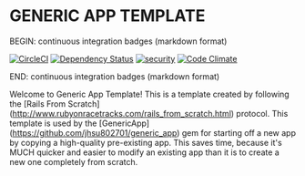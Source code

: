 # GENERIC APP TEMPLATE

BEGIN: continuous integration badges (markdown format)

[![CircleCI](https://circleci.com/gh/chazlarson/generic-rails-2017-02-14-1650.svg?style=svg)](https://circleci.com/gh/chazlarson/generic-rails-2017-02-14-1650)
[![Dependency Status](https://gemnasium.com/badges/github.com/chazlarson/generic-rails-2017-02-14-1650.svg)](https://gemnasium.com/github.com/chazlarson/generic-rails-2017-02-14-1650)
[![security](https://hakiri.io/github/chazlarson/generic-rails-2017-02-14-1650/master.svg)](https://hakiri.io/github/chazlarson/generic-rails-2017-02-14-1650/master)
[![Code Climate](https://codeclimate.com/github/chazlarson/generic-rails-2017-02-14-1650/badges/gpa.svg)](https://codeclimate.com/github/chazlarson/generic-rails-2017-02-14-1650)

END: continuous integration badges (markdown format)

Welcome to Generic App Template!
This is a template created by following the 
[Rails From Scratch] (http://www.rubyonracetracks.com/rails_from_scratch.html) protocol.
This template is used by the 
[GenericApp] (https://github.com/jhsu802701/generic_app)
gem for starting off a new app by copying a high-quality pre-existing app.
This saves time, because it's MUCH quicker and easier to modify an existing app 
than it is to create a new one completely from scratch.
